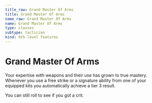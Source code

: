 ```yaml
---
title_raw: Grand Master Of Arms
title: Grand Master Of Arms
name_raw: Grand Master Of Arms
name: Grand Master Of Arms
type: classes
subtype: tactician
kind: 9th-level features
---
```


# Grand Master Of Arms

Your expertise with weapons and their use has grown to true mastery. Whenever you use a free strike or a signature ability from one of your equipped kits you automatically achieve a tier 3 result.

You can still roll to see if you got a crit.
